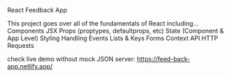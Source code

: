 React Feedback App

This project goes over all of the fundamentals of React including...
Components
JSX
Props (proptypes, defaultprops, etc)
State (Component & App Level)
Styling
Handling Events
Lists & Keys
Forms
Context API
HTTP Requests

check live demo without mock JSON server: https://feed-back-app.netlify.app/
